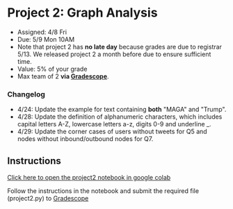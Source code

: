# Project 2: Graph Analysis
* Assigned: 4/8 Fri
* Due: 5/9 Mon 10AM
* Note that project 2 has **no late day** because grades are due to registrar 5/13. We released project 2 a month before due to ensure sufficient time.
* Value: 5% of your grade
* Max team of 2 **via [Gradescope](https://www.gradescope.com)**. 

### Changelog
* 4/24: Update the example for text containing **both** "MAGA" and "Trump".
* 4/28: Update the definition of alphanumeric characters, which includes capital letters A-Z, lowercase letters a-z, digits 0-9 and underline _.
* 4/29: Update the corner cases of users without tweets for Q5 and nodes without inbound/outbound nodes for Q7.

## Instructions
[Click here to open the project2 notebook in google colab](https://colab.research.google.com/github/w4111/project2-s22/blob/main/project2.ipynb)

Follow the instructions in the notebook and submit the required file (project2.py) to [Gradescope](https://www.gradescope.com)
 

